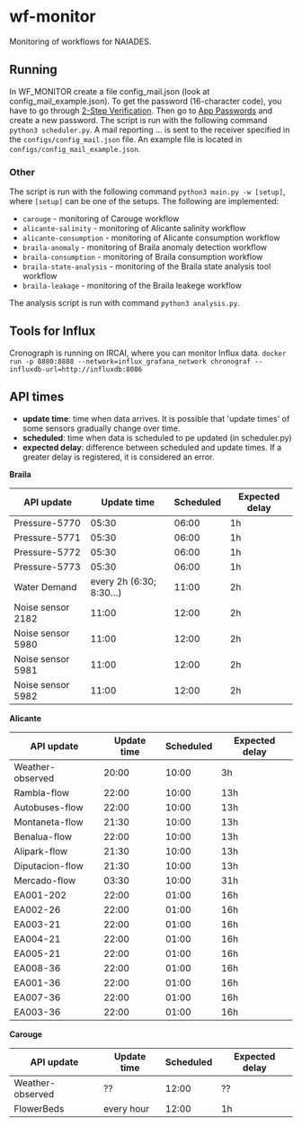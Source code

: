 # wf-monitor
Monitoring of workflows for NAIADES.

## Running

In WF_MONITOR create a file config_mail.json (look at config_mail_example.json). To get the password (16-character code), you have to go through [2-Step Verification](https://myaccount.google.com/signinoptions/two-step-verification/enroll-welcome). Then go to [App Passwords](https://myaccount.google.com/u/1/apppasswords) and create a new password.
The script is run with the following command `python3 scheduler.py`.
A mail reporting ... is sent to the receiver specified in the `configs/config_mail.json` file.
An example file is located in `configs/config_mail_example.json`.

### Other

The script is run with the following command `python3 main.py -w [setup]`, where `[setup]` can be one of the setups. The following are implemented:

* `carouge` - monitoring of Carouge workflow
* `alicante-salinity` - monitoring of Alicante salinity workflow
* `alicante-consumption` - monitoring of Alicante consumption workflow
* `braila-anomaly` - monitoring of Braila anomaly detection workflow
* `braila-consumption` - monitoring of Braila consumption workflow
* `braila-state-analysis` - monitoring of the Braila state analysis tool workflow
* `braila-leakage` - monitoring of the Braila leakege workflow

The analysis script is run with command `python3 analysis.py`.

## Tools for Influx

Cronograph is running on IRCAI, where you can monitor Influx data.
```docker run -p 8880:8888 --network=influx_grafana_network chronograf --influxdb-url=http://influxdb:8086```

## API times

* **update time**: time when data arrives. It is possible that 'update times' of some sensors gradually change over time.
* **scheduled**: time when data is scheduled to pe updated (in scheduler.py)
* **expected delay**: difference between scheduled and update times. If a greater delay is registered, it is considered an error.

**Braila**

|API update		        |Update time	        |Scheduled      |Expected delay |
|-----------------------|-----------------------|---------------|---------------|
|Pressure-5770		    |05:30	                |06:00          |1h             |
|Pressure-5771		    |05:30	                |06:00          |1h             |
|Pressure-5772		    |05:30	                |06:00          |1h             |
|Pressure-5773		    |05:30	                |06:00          |1h             |
|Water Demand 		    |every 2h (6:30; 8:30…) |11:00          |2h             |
|Noise sensor 2182		|11:00	                |12:00          |2h             |
|Noise sensor 5980		|11:00	                |12:00          |2h             |
|Noise sensor 5981		|11:00	                |12:00          |2h             |
|Noise sensor 5982		|11:00	                |12:00          |2h             |

**Alicante**

|API update             |Update time	        |Scheduled     |Expected delay  |
|-----------------------|-----------------------|--------------|----------------|
|Weather-observed	    |20:00                  |10:00         |3h              |
|Rambla-flow		    |22:00                  |10:00         |13h             |
|Autobuses-flow		    |22:00                  |10:00         |13h             |
|Montaneta-flow		    |21:30                  |10:00         |13h             |
|Benalua-flow		    |22:00                  |10:00         |13h             |
|Alipark-flow		    |21:30                  |10:00         |13h             |
|Diputacion-flow		|21:30                  |10:00         |13h             |
|Mercado-flow		    |03:30                  |10:00         |31h             |
|EA001-202		        |22:00                  |01:00         |16h             |
|EA002-26		        |22:00                  |01:00         |16h             |
|EA003-21		        |22:00                  |01:00         |16h             |
|EA004-21		        |22:00                  |01:00         |16h             |
|EA005-21		        |22:00                  |01:00         |16h             |
|EA008-36		        |22:00                  |01:00         |16h             |
|EA001-36		        |22:00                  |01:00         |16h             |
|EA007-36		        |22:00                  |01:00         |16h             |
|EA003-36		        |22:00                  |01:00         |16h             |

**Carouge**

|API update		        |Update time	        |Scheduled     |Expected delay  |
|-----------------------|-----------------------|--------------|----------------|
|Weather-observed       |??	                    |12:00         |??              |
|FlowerBeds		        |every hour             |12:00         |1h              |
